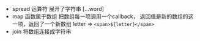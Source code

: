 - spread 运算符  展开了字符串 [...word]
- map 函数属于数组 把数组每一项调用一个callback，
    返回值是新的数组的这一项，返回了一个新数组
        letter => `<span>${letter}</span>`
- join  将数组连接成字符串